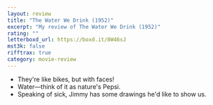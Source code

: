 ```yaml
---
layout: review
title: "The Water We Drink (1952)"
excerpt: "My review of The Water We Drink (1952)"
rating: ""
letterboxd_url: https://boxd.it/8W46sJ
mst3k: false
rifftrax: true
category: movie-review
---
```


- They're like bikes, but with faces!
- Water—think of it as nature's Pepsi.
- Speaking of sick, Jimmy has some drawings he'd like to show us.
